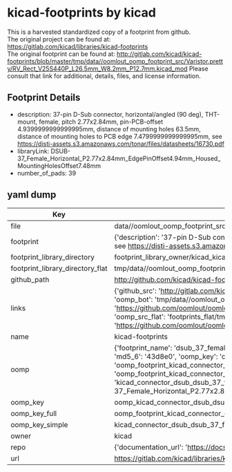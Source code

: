 # kicad-footprints by kicad  
This is a harvested standardized copy of a footprint from github.  
The original project can be found at:  
https://gitlab.com/kicad/libraries/kicad-footprints  
The original footprint can be found at:
http://gitlab.com/kicad/kicad-footprints/blob/master/tmp/data//oomlout_oomp_footprint_src/Varistor.pretty/RV_Rect_V25S440P_L26.5mm_W8.2mm_P12.7mm.kicad_mod
Please consult that link for additional, details, files, and license information.  
## Footprint Details
* description: 37-pin D-Sub connector, horizontal/angled (90 deg), THT-mount, female, pitch 2.77x2.84mm, pin-PCB-offset 4.9399999999999995mm, distance of mounting holes 63.5mm, distance of mounting holes to PCB edge 7.4799999999999995mm, see https://disti-assets.s3.amazonaws.com/tonar/files/datasheets/16730.pdf  
* libraryLink: DSUB-37_Female_Horizontal_P2.77x2.84mm_EdgePinOffset4.94mm_Housed_MountingHolesOffset7.48mm  
* number_of_pads: 39  
## yaml dump  
| Key | Value |  
| --- | --- |  
| file | data//oomlout_oomp_footprint_src/kicad-footprints/Connector_Dsub.pretty/DSUB-37_Female_Horizontal_P2.77x2.84mm_EdgePinOffset4.94mm_Housed_MountingHolesOffset7.48mm.kicad_mod |  
| footprint | {'description': '37-pin D-Sub connector, horizontal/angled (90 deg), THT-mount, female, pitch 2.77x2.84mm, pin-PCB-offset 4.9399999999999995mm, distance of mounting holes 63.5mm, distance of mounting holes to PCB edge 7.4799999999999995mm, see https://disti-assets.s3.amazonaws.com/tonar/files/datasheets/16730.pdf', 'libraryLink': 'DSUB-37_Female_Horizontal_P2.77x2.84mm_EdgePinOffset4.94mm_Housed_MountingHolesOffset7.48mm', 'number_of_pads': 39} |  
| footprint_library_directory | footprint_library_owner/kicad_kicad-footprints/ |  
| footprint_library_directory_flat | tmp/data//oomlout_oomp_footprint_src/footprints_flat/kicad_connector_dsub_dsub_37_female_horizontal_p2_77x2_84mm_edgepinoffset4_94mm_housed_mountingholesoffset7_48mm/working |  
| github_path | http://github.com/kicad/kicad-footprints/blob/master/tmp/data//oomlout_oomp_footprint_src/Connector_Dsub.pretty/DSUB-37_Female_Horizontal_P2.77x2.84mm_EdgePinOffset4.94mm_Housed_MountingHolesOffset7.48mm.kicad_mod |  
| links | {'github_src': 'http://gitlab.com/kicad/kicad-footprints/blob/master/tmp/data//oomlout_oomp_footprint_src/Varistor.pretty/RV_Rect_V25S440P_L26.5mm_W8.2mm_P12.7mm.kicad_mod', 'github_src_repo': 'https://gitlab.com/kicad/libraries/kicad-footprints', 'oomp_bot': 'tmp/data//oomlout_oomp_footprint_src/footprints/kicad_connector_dsub_dsub_37_female_horizontal_p2_77x2_84mm_edgepinoffset4_94mm_housed_mountingholesoffset7_48mm/working', 'oomp_bot_github': 'https://github.com/oomlout/oomlout_oomp_footprint_bot/tree/main/tmp/data//oomlout_oomp_footprint_src/footprints/kicad_connector_dsub_dsub_37_female_horizontal_p2_77x2_84mm_edgepinoffset4_94mm_housed_mountingholesoffset7_48mm/working', 'oomp_src_flat': 'footprints_flat/tmp/data//oomlout_oomp_footprint_src/footprints_flat/kicad_connector_dsub_dsub_37_female_horizontal_p2_77x2_84mm_edgepinoffset4_94mm_housed_mountingholesoffset7_48mm/working', 'oomp_src_flat_github': 'https://github.com/oomlout/oomlout_oomp_footprint_src/tree/main/tmp/data//oomlout_oomp_footprint_src/footprints_flat/kicad_connector_dsub_dsub_37_female_horizontal_p2_77x2_84mm_edgepinoffset4_94mm_housed_mountingholesoffset7_48mm/working'} |  
| name | kicad-footprints |  
| oomp | {'footprint_name': 'dsub_37_female_horizontal_p2_77x2_84mm_edgepinoffset4_94mm_housed_mountingholesoffset7_48mm', 'library_name': 'connector_dsub', 'md5': '43d8e0304ed79f031ae91d87e6b285fd', 'md5_10': '43d8e0304e', 'md5_5': '43d8e', 'md5_6': '43d8e0', 'oomp_key': 'oomp_kicad_connector_dsub_dsub_37_female_horizontal_p2_77x2_84mm_edgepinoffset4_94mm_housed_mountingholesoffset7_48mm', 'oomp_key_extra': 'oomp_footprint_kicad_connector_dsub_dsub_37_female_horizontal_p2_77x2_84mm_edgepinoffset4_94mm_housed_mountingholesoffset7_48mm', 'oomp_key_full': 'oomp_footprint_kicad_connector_dsub_dsub_37_female_horizontal_p2_77x2_84mm_edgepinoffset4_94mm_housed_mountingholesoffset7_48mm_43d8e0', 'oomp_key_simple': 'kicad_connector_dsub_dsub_37_female_horizontal_p2_77x2_84mm_edgepinoffset4_94mm_housed_mountingholesoffset7_48mm', 'original_filename': 'data//oomlout_oomp_footprint_src/kicad-footprints/Connector_Dsub.pretty/DSUB-37_Female_Horizontal_P2.77x2.84mm_EdgePinOffset4.94mm_Housed_MountingHolesOffset7.48mm.kicad_mod', 'owner_name': 'kicad'} |  
| oomp_key | oomp_kicad_connector_dsub_dsub_37_female_horizontal_p2_77x2_84mm_edgepinoffset4_94mm_housed_mountingholesoffset7_48mm |  
| oomp_key_full | oomp_footprint_kicad_connector_dsub_dsub_37_female_horizontal_p2_77x2_84mm_edgepinoffset4_94mm_housed_mountingholesoffset7_48mm |  
| oomp_key_simple | kicad_connector_dsub_dsub_37_female_horizontal_p2_77x2_84mm_edgepinoffset4_94mm_housed_mountingholesoffset7_48mm |  
| owner | kicad |  
| repo | {'documentation_url': 'https://docs.github.com/rest/repos/repos#get-a-repository', 'message': 'Not Found'} |  
| url | https://gitlab.com/kicad/libraries/kicad-footprints |  

